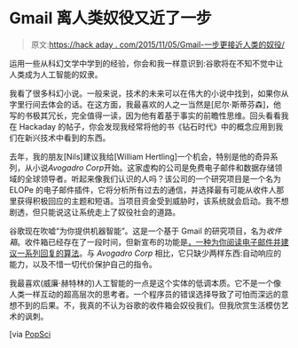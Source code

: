 # Gmail 离人类奴役又近了一步

> 原文:[https://hack aday . com/2015/11/05/Gmail-一步更接近人类的奴役/](https://hackaday.com/2015/11/05/gmail-one-step-closer-to-human-enslavement/)

运用一些从科幻文学中学到的经验，你会和我一样意识到:谷歌将在不知不觉中让人类成为人工智能的奴隶。

我看了很多科幻小说。一般来说，技术的未来可以在伟大的小说中找到，如果你从字里行间去体会的话。在这方面，我最喜欢的人之一当然是[尼尔·斯蒂芬森]，他写的书极其冗长，完全值得一读，因为他有着基于事实的前瞻性思维。回头看看我在 Hackaday 的帖子，你会发现我经常将他的书《钻石时代》中的概念应用到我们在新兴技术中看到的东西。

去年，我的朋友[Nils]建议我给[William Hertling]一个机会，特别是他的奇异系列，从小说*Avogadro Corp*开始。这家虚构的公司是免费电子邮件和数据存储领域的全球领导者。听起来像我们认识的人吗？该公司的一个研究项目是一个名为 ELOPe 的电子邮件插件，它将分析所有过去的通信，并选择最有可能从收件人那里获得积极回应的主题和短语。当项目资金受到威胁时，该系统就会启动。我不想剧透，但只能说这让系统走上了奴役社会的道路。

谷歌现在吹嘘“为你提供机器智能”。这是一个基于 Gmail 的研究项目，名为*收件箱*。收件箱已经存在了一段时间，但新宣布的功能是[，一种为你阅读电子邮件并建议一系列回复的算法](http://googleresearch.blogspot.com/2015/11/computer-respond-to-this-email.html)。与 *Avogadro Corp* 相比，它只缺少两样东西:自动响应的能力，以及不惜一切代价保护自己的指令。

我最喜欢(威廉·赫特林的)人工智能的一点是这个实体的低调本质。它不是一个像人类一样互动的超高层次的思考者。一个程序员的错误选择导致了可怕而深远的意想不到的后果。不，我真的不认为谷歌的收件箱会奴役我们。但我欣赏生活模仿艺术的讽刺。

[via [PopSci](http://www.popsci.com/google-inbox-will-soon-be-able-to-answer-your-emails)